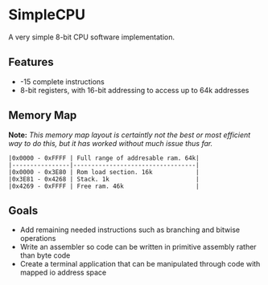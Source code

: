 # SimpleCPU
 A very simple 8-bit CPU software implementation. 
 
 ## Features
 <ul>
	<li>-15 complete instructions</li>
	<li>8-bit registers, with 16-bit addressing to access up to 64k addresses</li>
 </ul>
 
 ## Memory Map
 **Note:** *This memory map layout is certaintly not the best or most efficient way to do this, but it has worked without much issue thus far.*
 
	|0x0000 - 0xFFFF | Full range of addresable ram. 64k|
	|----------------|----------------------------------|
	|0x0000 - 0x3E80 | Rom load section. 16k			|
	|0x3E81 - 0x4268 | Stack. 1k						|
	|0x4269 - 0xFFFF | Free ram. 46k					|
	
 ## Goals
 <ul> 
	<li>Add remaining needed instructions such as branching and bitwise operations</li>
	<li>Write an assembler so code can be written in primitive assembly rather than byte code</li>
	<li>Create a terminal application that can be manipulated through code with mapped io address space</li>
 </ul> 
